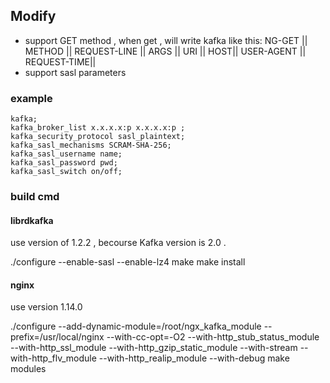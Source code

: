 ## Modify 
* support GET method , when get , will write kafka like this:   NG-GET || METHOD || REQUEST-LINE || ARGS || URI || HOST|| USER-AGENT || REQUEST-TIME||  
* support sasl parameters 

### example  
    kafka;
    kafka_broker_list x.x.x.x:p x.x.x.x:p ;
    kafka_security_protocol sasl_plaintext;
    kafka_sasl_mechanisms SCRAM-SHA-256;
    kafka_sasl_username name;
    kafka_sasl_password pwd;
    kafka_sasl_switch on/off;

### build cmd 
#### librdkafka 
 use version of 1.2.2 ,  becourse Kafka version is 2.0 . 

 ./configure --enable-sasl --enable-lz4 
 make 
 make install  

 #### nginx  
 use version 1.14.0  

 ./configure --add-dynamic-module=/root/ngx_kafka_module --prefix=/usr/local/nginx --with-cc-opt=-O2 --with-http_stub_status_module --with-http_ssl_module --with-http_gzip_static_module --with-stream --with-http_flv_module --with-http_realip_module --with-debug 
 make modules  

 